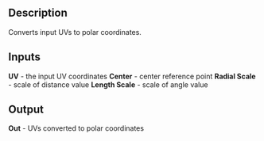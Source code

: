 ## Description
Converts input UVs to polar coordinates.

## Inputs
**UV** - the input UV coordinates
**Center** - center reference point
**Radial Scale** - scale of distance value
**Length Scale** - scale of angle value

## Output
**Out** - UVs converted to polar coordinates